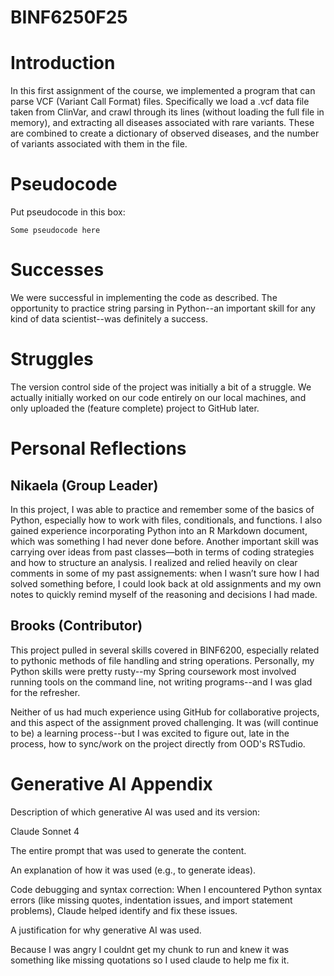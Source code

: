 # BINF6250F25

# Introduction
In this first assignment of the course, we implemented a program that can parse VCF (Variant Call Format) files. Specifically we load a .vcf data file taken from ClinVar, and crawl through its lines (without loading the full file in memory), and extracting all diseases associated with rare variants. These are combined to create a dictionary of observed diseases, and the number of variants associated with them in the file.

# Pseudocode
Put pseudocode in this box:

```
Some pseudocode here
```

# Successes
We were successful in implementing the code as described. The opportunity to practice string parsing in Python--an important skill for any kind of data scientist--was definitely a success.


# Struggles

The version control side of the project was initially a bit of a struggle. We actually initially worked on our code entirely on our local machines, and only uploaded the (feature complete) project to GitHub later.

# Personal Reflections
## Nikaela (Group Leader)

In this project, I was able to practice and remember some of the basics of Python, especially how to work with files, conditionals, and functions. I also gained experience incorporating Python into an R Markdown document, which was something I had never done before. Another important skill was carrying over ideas from past classes—both in terms of coding strategies and how to structure an analysis. I realized and relied heavily on clear comments in some of my past assignements: when I wasn’t sure how I had solved something before, I could look back at old assignments and my own notes to quickly remind myself of the reasoning and decisions I had made.

## Brooks (Contributor)

This project pulled in several skills covered in BINF6200, especially related to pythonic methods of file handling and string operations. Personally, my Python skills were pretty rusty--my Spring coursework most involved running tools on the command line, not writing programs--and I was glad for the refresher.

Neither of us had much experience using GitHub for collaborative projects, and this aspect of the assignment proved challenging. It was (will continue to be) a learning process--but I was excited to figure out, late in the process, how to sync/work on the project directly from OOD's RSTudio.

# Generative AI Appendix
Description of which generative AI was used and its version:

Claude Sonnet 4

The entire prompt that was used to generate the content. 


An explanation of how it was used (e.g., to generate ideas).

Code debugging and syntax correction: When I encountered Python syntax errors (like missing quotes, indentation issues, and import statement problems), Claude helped identify and fix these issues.

A justification for why generative AI was used.

Because I was angry I couldnt get my chunk to run and knew it was something like  missing quotations so I used claude to help me fix it.
